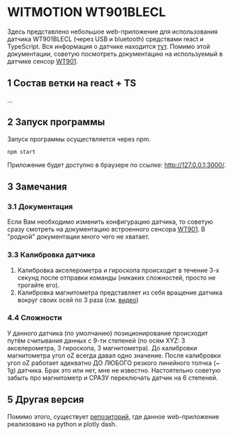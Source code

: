 # WITMOTION WT901BLECL
Здесь представлено небольшое web-приложение для использования датчика WT901BLECL (через USB и bluetooth) средствами react и TypeScript. Вся информация о датчике находится [тут](https://github.com/WITMOTION/WT901BLECL). Помимо этой документации, советую посмотреть документацию на используемый в датчике сенсор [WT901](https://images-na.ssl-images-amazon.com/images/I/B11fVGszLsS.pdf).

## 1 Состав ветки на react + TS
...

## 2 Запуск программы
Запуск программы осуществляется через npm.
```
npm start
```
 Приложение будет доступно в браузере по ссылке: http://127.0.0.1:3000/.
 
## 3 Замечания

### 3.1 Документация
Если Вам необходимо изменить конфигурацию датчика, то советую сразу смотреть на документацию встроенного сенсора [WT901](https://images-na.ssl-images-amazon.com/images/I/B11fVGszLsS.pdf). В "родной" документации много чего не хватает.

### 3.3 Калибровка датчика

1. Калибровка акселерометра и гироскопа происходит в течение 3-х секунд после отправки команды (никаких сложностей, просто не трогайте его).
2. Калибровка магнитометра представляет из себя вращение датчика вокруг своих осей по 3 раза (см. [видео](https://youtu.be/smi2uePvC-Q?t=104))

### 4.4 Сложности

У данного датчика (по умолчанию) позиционирование происходит путём считывания данных с 9-ти степеней (по осям XYZ: 3 акселерометра, 3 гироскопа, 3 магнитометра). До калибровки магнитометра угол oZ всегда давал одно значение. После калибровки угол oZ работает адекватно ДО ЛЮБОГО резкого линейного толчка (~ 1g) датчика. Брак это или нет, мне не известно. Настоятельно советую забыть про магнитометр и СРАЗУ переключать датчик на 6 степеней.

## 5 Другая версия
Помимо этого, существует [репозиторий](https://github.com/LiDline/witmotion_WT901BLECL_py), где данное web-приложение реализовано на python и plotly dash.